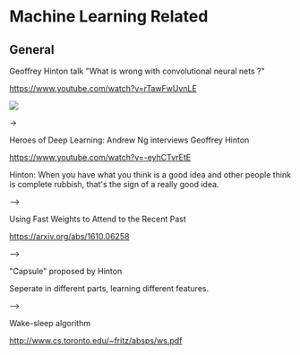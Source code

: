 # Machine Learning Related

## General

Geoffrey Hinton talk "What is wrong with convolutional neural nets ?"

https://www.youtube.com/watch?v=rTawFwUvnLE

![][1]

->

Heroes of Deep Learning: Andrew Ng interviews Geoffrey Hinton

https://www.youtube.com/watch?v=-eyhCTvrEtE

Hinton: When you have what you think is a good idea and other people think is complete rubbish, that's the sign of a really good idea.

-->

Using Fast Weights to Attend to the Recent Past

https://arxiv.org/abs/1610.06258

-->

"Capsule" proposed by Hinton

Seperate in different parts, learning different features.

-->

Wake-sleep algorithm

http://www.cs.toronto.edu/~fritz/absps/ws.pdf


  [1]: ./images/1506187250669.jpg